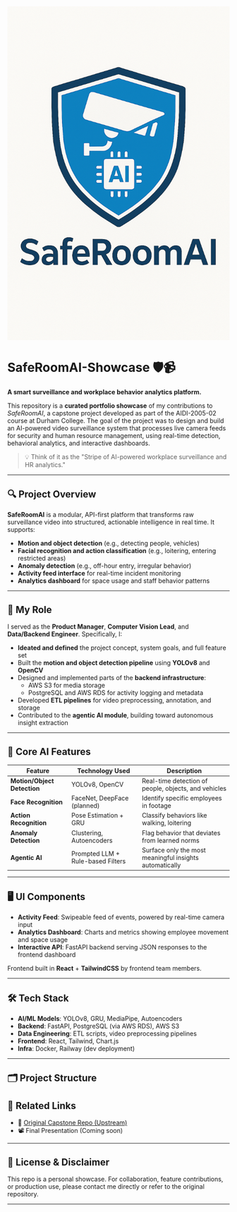 <p align="center">
  <img src="assets/20250616_2103_AI Chip Security_remix_01jxxpgbsffavvnn188m0b1fkd.png" alt="Logo" width="600"/>
</p>

# SafeRoomAI-Showcase 🛡️📹

**A smart surveillance and workplace behavior analytics platform.**

This repository is a **curated portfolio showcase** of my contributions to *SafeRoomAI*, a capstone project developed as part of the AIDI-2005-02 course at Durham College. The goal of the project was to design and build an AI-powered video surveillance system that processes live camera feeds for security and human resource management, using real-time detection, behavioral analytics, and interactive dashboards.

> 💡 Think of it as the "Stripe of AI-powered workplace surveillance and HR analytics."

---

## 🔍 Project Overview

**SafeRoomAI** is a modular, API-first platform that transforms raw surveillance video into structured, actionable intelligence in real time. It supports:

- **Motion and object detection** (e.g., detecting people, vehicles)
- **Facial recognition and action classification** (e.g., loitering, entering restricted areas)
- **Anomaly detection** (e.g., off-hour entry, irregular behavior)
- **Activity feed interface** for real-time incident monitoring
- **Analytics dashboard** for space usage and staff behavior patterns

---

## 💼 My Role

I served as the **Product Manager**, **Computer Vision Lead**, and **Data/Backend Engineer**. Specifically, I:

- **Ideated and defined** the project concept, system goals, and full feature set
- Built the **motion and object detection pipeline** using **YOLOv8** and **OpenCV**
- Designed and implemented parts of the **backend infrastructure**:
  - AWS S3 for media storage
  - PostgreSQL and AWS RDS for activity logging and metadata
- Developed **ETL pipelines** for video preprocessing, annotation, and storage
- Contributed to the **agentic AI module**, building toward autonomous insight extraction

---

## 🧠 Core AI Features

| Feature                     | Technology Used                    | Description |
|----------------------------|-------------------------------------|-------------|
| **Motion/Object Detection** | YOLOv8, OpenCV                     | Real-time detection of people, objects, and vehicles |
| **Face Recognition**        | FaceNet, DeepFace (planned)        | Identify specific employees in footage |
| **Action Recognition**      | Pose Estimation + GRU              | Classify behaviors like walking, loitering |
| **Anomaly Detection**       | Clustering, Autoencoders           | Flag behavior that deviates from learned norms |
| **Agentic AI**              | Prompted LLM + Rule-based Filters  | Surface only the most meaningful insights automatically |

---

## 🖥️ UI Components

- **Activity Feed**: Swipeable feed of events, powered by real-time camera input
- **Analytics Dashboard**: Charts and metrics showing employee movement and space usage
- **Interactive API**: FastAPI backend serving JSON responses to the frontend dashboard

Frontend built in **React** + **TailwindCSS** by frontend team members.

---

## 🛠️ Tech Stack

- **AI/ML Models**: YOLOv8, GRU, MediaPipe, Autoencoders
- **Backend**: FastAPI, PostgreSQL (via AWS RDS), AWS S3
- **Data Engineering**: ETL scripts, video preprocessing pipelines
- **Frontend**: React, Tailwind, Chart.js
- **Infra**: Docker, Railway (dev deployment)

---

## 🗂️ Project Structure

## 🔗 Related Links

- 📎 [Original Capstone Repo (Upstream)](https://github.com/DC-Capstone1W25/SafeRoomAI)
- 📽️ Final Presentation (Coming soon)

---

## 📣 License & Disclaimer

This repo is a personal showcase. For collaboration, feature contributions, or production use, please contact me directly or refer to the original repository.

---
